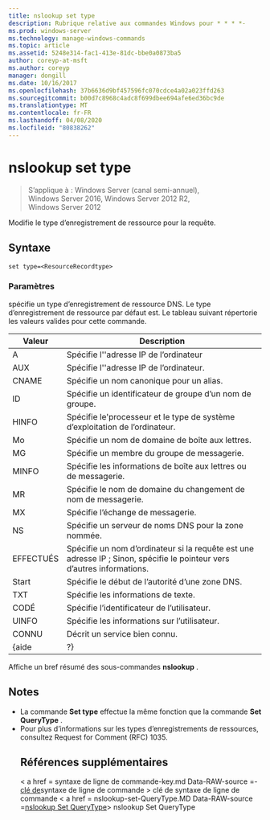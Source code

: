 ```yaml
---
title: nslookup set type
description: Rubrique relative aux commandes Windows pour * * * *-
ms.prod: windows-server
ms.technology: manage-windows-commands
ms.topic: article
ms.assetid: 5248e314-fac1-413e-81dc-bbe0a0873ba5
author: coreyp-at-msft
ms.author: coreyp
manager: dongill
ms.date: 10/16/2017
ms.openlocfilehash: 37b6636d9bf457596fc070cdce4a02a023ffd263
ms.sourcegitcommit: b00d7c8968c4adc8f699dbee694afe6ed36bc9de
ms.translationtype: MT
ms.contentlocale: fr-FR
ms.lasthandoff: 04/08/2020
ms.locfileid: "80838262"
---
```

# <a name="nslookup-set-type"></a>nslookup set type

>S’applique à : Windows Server (canal semi-annuel), Windows Server 2016, Windows Server 2012 R2, Windows Server 2012

Modifie le type d’enregistrement de ressource pour la requête.
## <a name="syntax"></a>Syntaxe
```
set type=<ResourceRecordtype>
```
### <a name="parameters"></a>Paramètres
<ResourceRecordtype> spécifie un type d’enregistrement de ressource DNS. Le type d’enregistrement de ressource par défaut est. Le tableau suivant répertorie les valeurs valides pour cette commande.

| Valeur |                                                   Description                                                   |
|-------|-----------------------------------------------------------------------------------------------------------------|
|   A   |                                      Spécifie l'&#39;adresse IP de l’ordinateur                                      |
|  AUX  |                                     Spécifie l'&#39;adresse IP de l’ordinateur.                                      |
| CNAME |                                    Spécifie un nom canonique pour un alias.                                     |
|  ID  |                                  Spécifie un identificateur de groupe d’un nom de groupe.                                  |
| HINFO |                          Spécifie le&#39;processeur et le type de système d’exploitation de l’ordinateur.                           |
|  Mo   |                                        Spécifie un nom de domaine de boîte aux lettres.                                         |
|  MG   |                                         Spécifie un membre du groupe de messagerie.                                          |
| MINFO |                                   Spécifie les informations de boîte aux lettres ou de messagerie.                                   |
|  MR   |                                     Spécifie le nom de domaine du changement de nom de messagerie.                                      |
|  MX   |                                          Spécifie l’échange de messagerie.                                          |
|  NS   |                                 Spécifie un serveur de noms DNS pour la zone nommée.                                 |
|  EFFECTUÉS  | Spécifie un nom d’ordinateur si la requête est une adresse IP ; Sinon, spécifie le pointeur vers d’autres informations. |
|  Start  |                                Spécifie le début de l’autorité d’une zone DNS.                                 |
|  TXT  |                                         Spécifie les informations de texte.                                         |
|  CODÉ  |                                         Spécifie l’identificateur de l’utilisateur.                                          |
| UINFO |                                         Spécifie les informations sur l’utilisateur.                                         |
|  CONNU  |                                         Décrit un service bien connu.                                         |
| {aide |                                                       ?}                                                        |

Affiche un bref résumé des sous-commandes <strong>nslookup</strong> .
## <a name="remarks"></a>Notes
- La commande <strong>Set type</strong> effectue la même fonction que la commande <strong>Set QueryType</strong> .
- Pour plus d’informations sur les types d’enregistrements de ressources, consultez Request for Comment (RFC) 1035.
  ## <a name="additional-references"></a>Références supplémentaires
  < a href = syntaxe de ligne de commande-key.md Data-RAW-source =- [clé de](command-line-syntax-key.md)syntaxe de ligne de commande > clé de syntaxe de ligne de commande</a> < a href = nslookup-set-QueryType.MD Data-RAW-source =[nslookup Set QueryType](nslookup-set-querytype.md)> nslookup Set QueryType</a>
